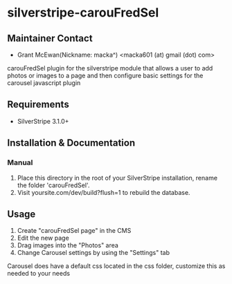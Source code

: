 silverstripe-carouFredSel
=========================

## Maintainer Contact

 * Grant McEwan(Nickname: macka^) <macka601 (at) gmail (dot) com>

carouFredSel plugin for the silverstripe module that allows a user to add photos or images to a page
and then configure basic settings for the carousel javascript plugin

## Requirements

 * SilverStripe 3.1.0+

## Installation & Documentation

### Manual
1. Place this directory in the root of your SilverStripe installation, rename the folder 'carouFredSel'.
2. Visit yoursite.com/dev/build?flush=1 to rebuild the database.

## Usage
1. Create "carouFredSel page" in the CMS
2. Edit the new page 
3. Drag images into the "Photos" area
4. Change Carousel settings by using the "Settings" tab

Carousel does have a default css located in the css folder, customize this as needed to your needs
